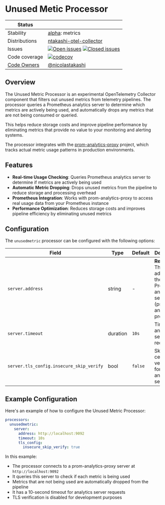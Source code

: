 # Unused Metic Processor

<!-- status autogenerated section -->
| Status        |           |
| ------------- |-----------|
| Stability     | [alpha]: metrics   |
| Distributions | [ntakashi-otel-collector] |
| Issues        | [![Open issues](https://img.shields.io/github/issues-search/open-telemetry/opentelemetry-collector-contrib?query=is%3Aissue%20is%3Aopen%20label%3Aprocessor%2Funusedmetric%20&label=open&color=orange&logo=opentelemetry)](https://github.com/open-telemetry/opentelemetry-collector-contrib/issues?q=is%3Aopen+is%3Aissue+label%3Aprocessor%2Funusedmetric) [![Closed issues](https://img.shields.io/github/issues-search/open-telemetry/opentelemetry-collector-contrib?query=is%3Aissue%20is%3Aclosed%20label%3Aprocessor%2Funusedmetric%20&label=closed&color=blue&logo=opentelemetry)](https://github.com/open-telemetry/opentelemetry-collector-contrib/issues?q=is%3Aclosed+is%3Aissue+label%3Aprocessor%2Funusedmetric) |
| Code coverage | [![codecov](https://codecov.io/github/open-telemetry/opentelemetry-collector-contrib/graph/main/badge.svg?component=processor_unusedmetric)](https://app.codecov.io/gh/open-telemetry/opentelemetry-collector-contrib/tree/main/?components%5B0%5D=processor_unusedmetric&displayType=list) |
| [Code Owners](https://github.com/open-telemetry/opentelemetry-collector-contrib/blob/main/CONTRIBUTING.md#becoming-a-code-owner)    | [@nicolastakashi](https://www.github.com/nicolastakashi) |

[alpha]: https://github.com/open-telemetry/opentelemetry-collector/blob/main/docs/component-stability.md#alpha
[ntakashi-otel-collector]: TBD
<!-- end autogenerated section -->

## Overview

The Unused Metric Processor is an experimental OpenTelemetry Collector component that filters out unused metrics from telemetry pipelines. The processor queries a Prometheus analytics server to determine which metrics are actively being used, and automatically drops any metrics that are not being consumed or queried.

This helps reduce storage costs and improve pipeline performance by eliminating metrics that provide no value to your monitoring and alerting systems.

The processor integrates with the [prom-analytics-proxy](https://github.com/nicolastakashi/prom-analytics-proxy) project, which tracks actual metric usage patterns in production environments.

## Features

- **Real-time Usage Checking**: Queries Prometheus analytics server to determine if metrics are actively being used
- **Automatic Metric Dropping**: Drops unused metrics from the pipeline to reduce storage and processing overhead
- **Prometheus Integration**: Works with prom-analytics-proxy to access real usage data from your Prometheus instance
- **Performance Optimization**: Reduces storage costs and improves pipeline efficiency by eliminating unused metrics

## Configuration

The `unusedmetric` processor can be configured with the following options:

| Field | Type | Default | Description |
|-------|------|---------|-------------|
| `server.address` | string | - | **Required.** The address of the Prometheus analytics server (prom-analytics-proxy) |
| `server.timeout` | duration | `10s` | Timeout for analytics server requests |
| `server.tls_config.insecure_skip_verify` | bool | `false` | Skip TLS certificate verification for the analytics server |

## Example Configuration

Here's an example of how to configure the Unused Metric Processor:

```yaml
processors:
  unusedmetric:
    server:
      address: http://localhost:9092
      timeout: 10s
      tls_config:
        insecure_skip_verify: true
```

In this example:

- The processor connects to a prom-analytics-proxy server at `http://localhost:9092`
- It queries this server to check if each metric is being used
- Metrics that are not being used are automatically dropped from the pipeline
- It has a 10-second timeout for analytics server requests
- TLS verification is disabled for development purposes
